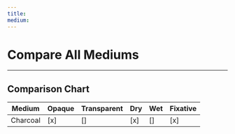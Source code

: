 ```yaml
---
title: 
medium: 
---
```


# Compare All Mediums

***
## Comparison Chart
|Medium|Opaque|Transparent|Dry|Wet|Fixative|
|---|---|---|---|---|---|
|Charcoal|[x]|[]|[x]|[]|[x]|

